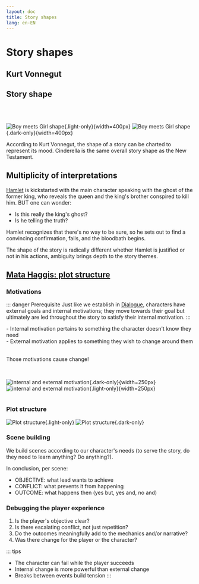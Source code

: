 ```yaml
---
layout: doc
title: Story shapes
lang: en-EN
---
```


# Story shapes

## Kurt Vonnegut

## Story shape

<br>
<br>

<div class="center">

![Boy meets Girl shape](/storyShapesBoyMeetsGirlLight.png){.light-only}{width=400px}
![Boy meets Girl shape](/storyShapesBoyMeetsGirlDark.png){.dark-only}{width=400px}
</div>


According to Kurt Vonnegut, the shape of a story can be charted to represent its mood. Cinderella is the same overall story shape as the New Testament.

## Multiplicity of interpretations

<u>Hamlet</u> is kickstarted with the main character speaking with the ghost of the former king, who reveals the queen and the king's brother conspired to kill him.
BUT one can wonder:
- Is this really the king's ghost?
- Is he telling the truth?

Hamlet recognizes that there's no way to be sure, so he sets out to find a convincing confirmation, fails, and the bloodbath begins.

<span class="highlight">The shape of the story is radically different whether Hamlet is justified or not in his actions, ambiguity brings depth to the story themes.</span>




## [Mata Haggis: plot structure](https://youtu.be/8fXE-E1hjKk)

### Motivations

::: danger Prerequisite
Just like we establish in [Dialogue](./Dialogue.md), characters have external goals and internal motivations; they move towards their goal but ultimately are led throughout the story to satisfy their internal motivation.
:::



<div class="row">
  <div class="column">
  - <span class="color">Internal motivation</span> pertains to something the character doesn't know they need <br>
  - <span class="color">External motivation</span> applies to something they wish to change around them
<br>
<br>

  Those motivations cause <span class="highlight">change</span>! <br> <br>
  
  </div>
  <div class="column">


![internal and external motivation](/internalExternalMotivationsDark.png){.dark-only}{width=250px}
![internal and external motivation](/internalExternalMotivationsLight.png){.light-only}{width=250px}

</div>
</div>

### Plot structure

<div class="center">

![Plot structure](/enPlotStructureLight.png){.light-only}
![Plot structure](/enPlotStructureDark.png){.dark-only}

</div>

### Scene building

We build scenes according to our character's needs (to serve the story, do they need to learn anything? Do anything?).

In conclusion, per scene:
- OBJECTIVE: what lead wants to achieve
- CONFLICT: what prevents it from happening
- OUTCOME: what happens then (<span class="color">yes but</span>, <span class="color">yes and</span>, <span class="color">no and</span>)

### Debugging the player experience

1. Is the player's objective clear?
2. Is there escalating conflict, not just repetition?
3. Do the outcomes meaningfully add to the mechanics and/or narrative?
4. Was there change for the player or the character?

::: tips
- The character can fail while the player succeeds
- Internal change is more powerful than external change
- Breaks between events build tension
:::